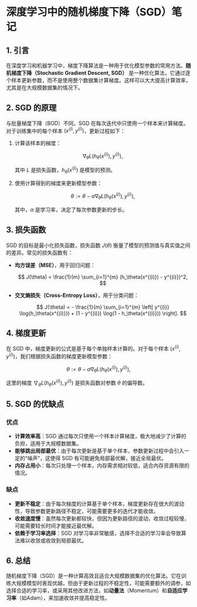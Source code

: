# 深度学习中的随机梯度下降（SGD）笔记

## 1. 引言

在深度学习和机器学习中，梯度下降算法是一种用于优化模型参数的常用方法。**随机梯度下降（Stochastic Gradient Descent, SGD）** 是一种优化算法，它通过逐个样本更新参数，而不是使用整个数据集计算梯度。这样可以大大提高计算效率，尤其是在大规模数据集的情况下。

## 2. SGD 的原理

与批量梯度下降（BGD）不同，SGD 在每次迭代中只使用一个样本来计算梯度。对于训练集中的每个样本 $(x^{(i)}, y^{(i)})$，更新过程如下：

1. 计算该样本的梯度： 

   $$
   \nabla_\theta L(h_\theta(x^{(i)}), y^{(i)}),
   $$

   其中 $L$ 是损失函数，$h_\theta(x^{(i)})$ 是模型的预测。

2. 使用计算得到的梯度来更新模型参数：

   $$
   \theta := \theta - \alpha \nabla_\theta L(h_\theta(x^{(i)}), y^{(i)}),
   $$

   其中，$\alpha$ 是学习率，决定了每次参数更新的步长。

## 3. 损失函数

SGD 的目标是最小化损失函数，损失函数 $J(\theta)$ 衡量了模型的预测值与真实值之间的差异。常见的损失函数有：

- **均方误差（MSE）**，用于回归问题：

  $$
  J(\theta) = \frac{1}{m} \sum_{i=1}^{m} (h_\theta(x^{(i)}) - y^{(i)})^2,
  $$

- **交叉熵损失（Cross-Entropy Loss）**，用于分类问题：

  $$
  J(\theta) = - \frac{1}{m} \sum_{i=1}^{m} \left[ y^{(i)} \log(h_\theta(x^{(i)})) + (1 - y^{(i)}) \log(1 - h_\theta(x^{(i)})) \right].
  $$

## 4. 梯度更新

在 SGD 中，梯度更新的公式是基于每个单独样本计算的。对于每个样本 $(x^{(i)}, y^{(i)})$，我们根据损失函数的梯度更新模型参数：

$$
\theta := \theta - \alpha \nabla_\theta L(h_\theta(x^{(i)}), y^{(i)}),
$$

这里的梯度 $\nabla_\theta L(h_\theta(x^{(i)}), y^{(i)})$ 是损失函数对参数 $\theta$ 的偏导数。

## 5. SGD 的优缺点

### 优点

- **计算效率高**：SGD 通过每次只使用一个样本计算梯度，极大地减少了计算的负担，适用于大规模数据集。
- **能够跳出局部最优**：由于每次更新是基于单个样本，参数更新过程中会引入一定的“噪声”，这使得 SGD 有可能避免局部最优解，接近全局最优。
- **内存占用小**：每次只处理一个样本，内存需求相对较低，适合内存资源有限的情况。

### 缺点

- **更新不稳定**：由于每次梯度的计算基于单个样本，梯度更新存在很大的波动性，导致参数更新路径不稳定，可能需要更多的迭代才能收敛。
- **收敛速度慢**：虽然每次更新都较快，但因为更新路径的波动，收敛过程较慢，可能需要较长时间才能接近最优解。
- **依赖于学习率选择**：SGD 对学习率非常敏感，选择不合适的学习率会导致算法难以收敛或收敛到局部最优。

## 6. 总结

随机梯度下降（SGD）是一种计算高效且适合大规模数据集的优化算法。它在训练大规模模型时表现优越，但由于更新过程的不稳定性，可能需要额外的调参，如选择合适的学习率，或采用其他改进方法，如**动量法**（Momentum）和**自适应学习率**（如Adam），来加速收敛并提高稳定性。

